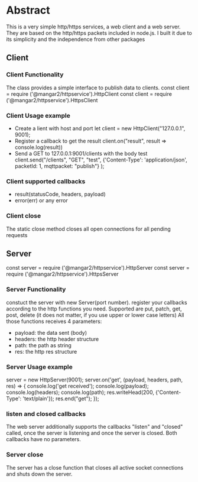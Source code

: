# Abstract

This is a very simple http/https services, a web client and a web server. They are based on the http/https packets included in node.js.
I built it due to its simplicity and the independence from other packages

## Client

### Client Functionality

The class provides a simple interface to publish data to clients.
const client = require ('@mangar2/httpservice').HttpClient
const client = require ('@mangar2/httpservice').HttpsClient

### Client Usage example

* Create a lient with host and port
  let client = new HttpClient("127.0.0.1", 9001);
* Register a callback to get the result
  client.on("result", result => console.log(result))
* Send a GET to 127.0.0.1:9001/clients with the body test
  client.send("/clients", "GET", "test", {'Content-Type': 'application/json', packetId: 1, mqttpacket: "publish"} );

### Client supported callbacks

* result(statusCode, headers, payload)
* error(err) or any error

### Client close

The static close method closes all open connections for all pending requests

## Server

const server = require ('@mangar2/httpservice').HttpServer
const server = require ('@mangar2/httpservice').HttpsServer

### Server Functionality

constuct the server with new Server(port number).
register your callbacks according to the http functions you need. Supported are
put, patch, get, post, delete (it does not matter, if you use upper or lower case letters)
All those functions receives 4 parameters:

* payload: the data sent (body)
* headers: the http header structure
* path: the path as string
* res: the http res structure

### Server Usage example

server = new HttpServer(9001);
server.on('get', (payload, headers, path, res) => {
    console.log('get received');
    console.log(payload);
    console.log(headers);
    console.log(path);
    res.writeHead(200, {'Content-Type': 'text/plain'});
    res.end("get");
});

### listen and closed callbacks

The web server additionally supports the callbacks "listen" and "closed" called, once the server is listening and once the server is closed. Both callbacks have no parameters.

### Server close

The server has a close function that closes all active socket connections and shuts down the server.
